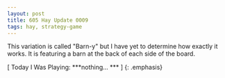 ```yaml
---
layout: post
title: 605 Hay Update 0009
tags: hay, strategy-game
---
```

This variation is called "Barn-y" but I have yet to determine how exactly it works. It is featuring a barn at the back of each side of the board.

[ Today I Was Playing: ***nothing… *** ]
{: .emphasis}